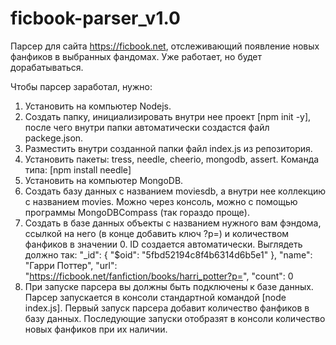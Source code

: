 # ficbook-parser_v1.0
Парсер для сайта https://ficbook.net, отслеживающий появление новых фанфиков в выбранных фандомах. Уже работает, но будет дорабатываться.

Чтобы парсер заработал, нужно:
1. Установить на компьютер Nodejs.
2. Создать папку, инициализировать внутри нее проект [npm init -y], после чего внутри папки автоматически создаcтся файл packege.json.
3. Разместить внутри созданной папки файл index.js из репозитория.
4. Установить  пакеты: tress, needle, cheerio, mongodb, assert. Команда типа: [npm install needle]
5. Установить на компьютер MongoDB.
6. Создать базу данных с названием moviesdb, а внутри нее коллекцию с названием movies. Можно через консоль, можно с помощью программы MongoDBCompass (так гораздо проще).
7. Создать в базе данных объекты c названием нужного вам фэндома, ссылкой на него (в конце добавить ключ ?p=) и количеством фанфиков в значении 0. ID создается автоматически. Выглядеть должно так:
    "_id": {
        "$oid": "5fbd52194c8f4b6314d6b5e1"
    },
    "name": "Гарри Поттер",
    "url": "https://ficbook.net/fanfiction/books/harri_potter?p=",
    "count": 0  
8. При запуске парсера вы должны быть подключены к базе данных. Парсер запускается в консоли стандартной командой [node index.js]. Первый запуск парсера добавит количество фанфиков в базу данных. Последующие запуски отобразят в консоли количество новых фанфиков при их наличии.
